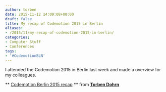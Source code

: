 ```yaml
---
author: torben
date: 2015-11-12 14:09:08+00:00
draft: false
title: My recap of Codemotion 2015 in Berlin
aliases: 
- /2015/11/my-recap-of-codemotion-2015-in-berlin/
categories:
- Computer Stuff
- Conferences
tags:
- '#CodemotionBLN'
---
```


I attended the Codemotion 2015 in Berlin last week and made a overview for my colleagues.


** [Codemotion Berlin 2015 recap](https://de.slideshare.net/TorbenDohrn/codemotion-berlin-2015-recap-55010833) ** from **[Torben Dohrn](//www.slideshare.net/TorbenDohrn)**
